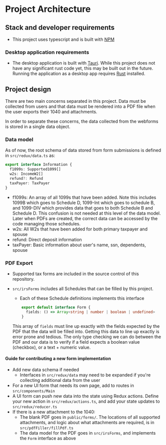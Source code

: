 Project Architecture
===

## Stack and developer requirements

* This project uses typescript and is built with [NPM](https://www.npmjs.com/get-npm)

### Desktop application requirements

* The desktop application is built with [Tauri](https://tauri.studio/). While this project does not have any significant rust code yet, this may be built out in the future. Running the application as a desktop app requires [Rust](https://www.rust-lang.org/) installed.

## Project design

There are two main concerns separated in this project. Data must be collected from users and that data must be rendered into a PDF file when the user exports their 1040 and attachments.

In order to separate these concerns, the data collected from the webforms is stored in a single data object.

### Data model
As of now, the root schema of data stored from form submissions is defined in `src/redux/data.ts` as:

```ts
export interface Information {
  f1099s: Supported1099[]
  w2s: IncomeW2[]
  refund?: Refund
  taxPayer: TaxPayer   
}
```

* f1099s: An array of all 1099s that have been added. Note this includes 1099B which goes to Schedule D, 1099-Int which goes to schedule B, and 1099-DIV which provides data that goes to both Schedule B and Schedule D. This confusion is not needed at this level of the data model. Later when PDFs are created, the correct data can be accessed by the code managing those schedules.
* w2s: All W2s that have been added for both primary taxpayer and spouse
* refund: Direct deposit information
* taxPayer: Basic information about user's name, ssn, dependents, spouse

### PDF Export

* Supported tax forms are included in the source control of this repository. 
* `src/irsForms` includes all Schedules that can be filled by this project. 
	* Each of these Schedule definitions implements this interface

	```ts
		export default interface Form {
		  fields: () => Array<string | number | boolean | undefined>
		}

	```

	This array of `fields` must line up exactly with the fields expected by the PDF that the data will be filled into. Getting this data to line up exactly is error prone and tedious. The only type checking we can do between the PDF and our data is to verify if a field expects a boolean value (checkbox), or a text + numeric value.


#### Guide for contributing a new form implementation

* Add new data schema if needed
    * Interfaces in `src/redux/data` may need to be expanded if you're collecting additional data from the user
* For a new UI form that needs its own page, add to routes in `src/components/Main`
* A UI form can push new data into the state using Redux actions. Define your new action in `src/redux/actions.ts`, and add your state updates to `src/redux/reducer.ts`
* If there is a new attachment to the 1040:
    * The blank PDF goes in `public/forms/`. The locations of all supported attachments, and logic about what attachments are required, is in `src/pdfFiller/fillPdf.ts`
    * The data model for the PDF goes in `src/irsForms`, and implements the `Form` interface as above

